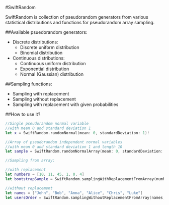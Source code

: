 #SwiftRandom

SwiftRandom is collection of pseudorandom generators from various statistical distributions and functions for pseudorandom array sampling.

##Available psuedorandom generators:

* Discrete distributions:
	* Discrete uniform distribution
	* Binomial distribution
* Continuous distributions:
	* Continuous uniform distribution
	* Exponential distribution
	* Normal (Gaussian) distribution

##Sampling functions:

* Sampling with replacement
* Sampling without replacement
* Sampling with replacement with given probabilities		 	

##How to use it?

```swift
//Single pseudorandom normal variable
//with mean 0 and standard deviation 1
let x = SwiftRandom.randomNormal(mean: 0, standardDeviation: 1)!

//Array of pseudorandom independent normal variables 
//with mean 0 and standard deviation 1 and length 10
let sample = SwiftRandom.randomNormalArray(mean: 0, standardDeviation: 1, sampleLength: 10)!

//Sampling from array:

//with replacement
let numbers = [10, 11, 45, 1, 0, 4]
let bootstrapSample = SwiftRandom.samplingWithReplacementFromArray(numbers, sampleLength: 10)!

//without replacement
let names = ["John", "Bob", "Anna", "Alice", "Chris", "Luke"]
let usersOrder = SwiftRandom.samplingWithoutReplacementFromArray(names, sampleLength: 4)!
```
